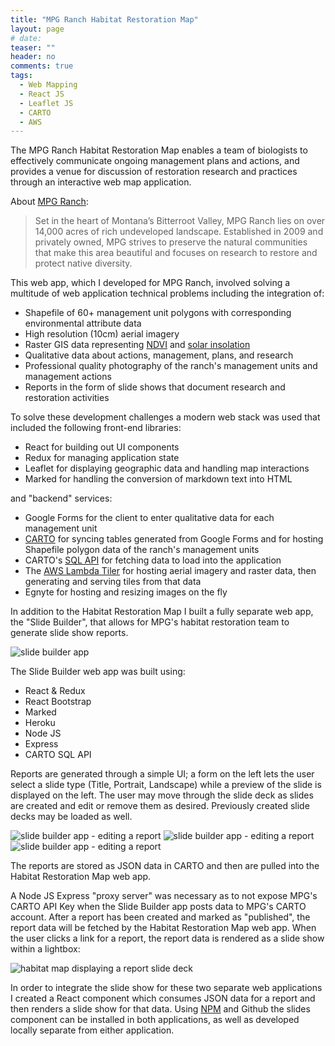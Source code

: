 ```yaml
---
title: "MPG Ranch Habitat Restoration Map"
layout: page
# date:
teaser: ""
header: no
comments: true
tags:
  - Web Mapping
  - React JS
  - Leaflet JS
  - CARTO
  - AWS
---
```


The MPG Ranch Habitat Restoration Map enables a team of biologists to effectively communicate
ongoing management plans and actions, and provides a venue for discussion of restoration research
and practices through an interactive web map application.

About [MPG Ranch](#):

> Set in the heart of Montana’s Bitterroot Valley, MPG Ranch lies on over
14,000 acres of rich undeveloped landscape. Established in 2009
and privately owned, MPG strives to preserve the natural
communities that make this area beautiful and focuses on research
to restore and protect native diversity.

This web app, which I developed for MPG Ranch, involved solving a multitude
of web application technical problems including the integration of:

- Shapefile of 60+ management unit polygons with corresponding environmental attribute data
- High resolution (10cm) aerial imagery
- Raster GIS data representing [NDVI](#) and [solar insolation](#)
- Qualitative data about actions, management, plans, and research
- Professional quality photography of the ranch's management units and management actions
- Reports in the form of slide shows that document research and restoration activities

To solve these development challenges a modern web stack was used that included
the following front-end libraries:

- React for building out UI components
- Redux for managing application state
- Leaflet for displaying geographic data and handling map interactions
- Marked for handling the conversion of markdown text into HTML

and "backend" services:

- Google Forms for the client to enter qualitative data for each management unit
- [CARTO](#) for syncing tables generated from Google Forms and for hosting
Shapefile polygon data of the ranch's management units
- CARTO's [SQL API](#) for fetching data to load into the application
- The [AWS Lambda Tiler](#) for hosting aerial imagery and raster data,
then generating and serving tiles from that data
- Egnyte for hosting and resizing images on the fly

In addition to the Habitat Restoration Map I built a fully separate web app,
the "Slide Builder", that allows for MPG's habitat restoration team to
generate slide show reports.

![slide builder app](#)

The Slide Builder web app was built using:

- React & Redux
- React Bootstrap
- Marked
- Heroku
- Node JS
- Express
- CARTO SQL API

Reports are generated through a simple UI; a form on the left lets the user select
a slide type (Title, Portrait, Landscape) while a preview of the slide is displayed
on the left. The user may move through the slide deck as slides are created and edit
or remove them as desired. Previously created slide decks may be loaded as well.

![slide builder app - editing a report](#)
![slide builder app - editing a report](#)
![slide builder app - editing a report](#)

The reports are stored as JSON data in CARTO and then are pulled into the Habitat Restoration Map web app.

A Node JS Express "proxy server" was necessary as to not expose MPG's CARTO API Key
when the Slide Builder app posts data to MPG's CARTO account. After a
report has been created and marked as "published", the report data will be
fetched by the Habitat Restoration Map web app. When the user clicks a link for
a report, the report data is rendered as a slide show within a lightbox:

![habitat map displaying a report slide deck](#)

In order to integrate the slide show for these two separate web applications I
created a React component which consumes JSON data for a report and then renders
a slide show for that data. Using [NPM](#) and Github the slides component can be
installed in both applications, as well as developed locally separate from either
application.
